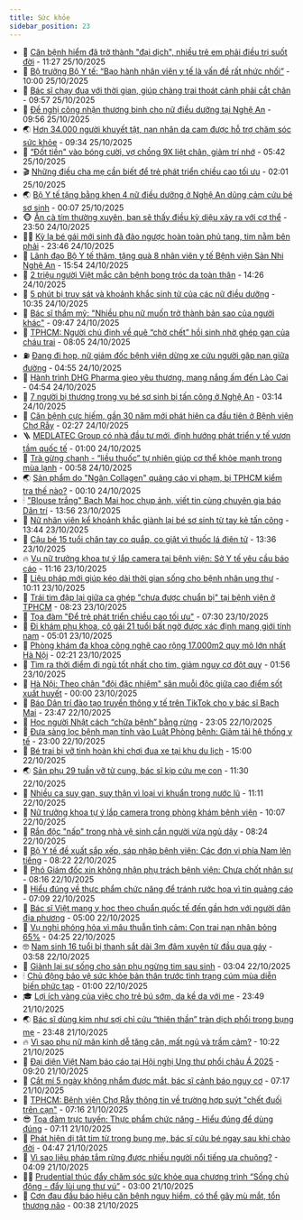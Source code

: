 ```yaml
---
title: Sức khỏe
sidebar_position: 23
---
```


<!-- dantri-suc-khoe:START -->
- 🤔 [Căn bệnh hiểm đã trở thành &quot;đại dịch&quot;, nhiều trẻ em phải điều trị suốt đời](https://dantri.com.vn/suc-khoe/can-benh-hiem-da-tro-thanh-dai-dich-nhieu-tre-em-phai-dieu-tri-suot-doi-20251025154447423.htm) - 11:27 25/10/2025
- 🚦 [Bộ trưởng Bộ Y tế: “Bạo hành nhân viên y tế là vấn đề rất nhức nhối”](https://dantri.com.vn/suc-khoe/bo-truong-bo-y-te-bao-hanh-nhan-vien-y-te-la-van-de-rat-nhuc-nhoi-20251025155109739.htm) - 10:00 25/10/2025
- 🤖 [Bác sĩ chạy đua với thời gian, giúp chàng trai thoát cảnh phải cắt chân](https://dantri.com.vn/suc-khoe/bac-si-chay-dua-voi-thoi-gian-giup-chang-trai-thoat-canh-phai-cat-chan-20251025090817172.htm) - 09:57 25/10/2025
- 🐻 [Đề nghị công nhận thương binh cho nữ điều dưỡng tại Nghệ An](https://dantri.com.vn/suc-khoe/de-nghi-cong-nhan-thuong-binh-cho-nu-dieu-duong-tai-nghe-an-20251025075804078.htm) - 09:56 25/10/2025
- 🌏 [Hơn 34.000 người khuyết tật, nạn nhân da cam được hỗ trợ chăm sóc sức khỏe](https://dantri.com.vn/suc-khoe/hon-34000-nguoi-khuyet-tat-nan-nhan-da-cam-duoc-ho-tro-cham-soc-suc-khoe-20251025161748126.htm) - 09:34 25/10/2025
- 👺 [“Đốt tiền&quot; vào bóng cười, vợ chồng 9X liệt chân, giảm trí nhớ](https://dantri.com.vn/suc-khoe/dot-tien-vao-bong-cuoi-vo-chong-9x-liet-chan-giam-tri-nho-20251025105121611.htm) - 05:42 25/10/2025
- 🎬 [Những điều cha mẹ cần biết để trẻ phát triển chiều cao tối ưu](https://dantri.com.vn/suc-khoe/nhung-dieu-cha-me-can-biet-de-tre-phat-trien-chieu-cao-toi-uu-20251024165644705.htm) - 02:01 25/10/2025
- 🌏 [Bộ Y tế tặng bằng khen 4 nữ điều dưỡng ở Nghệ An dũng cảm cứu bé sơ sinh](https://dantri.com.vn/suc-khoe/bo-y-te-tang-bang-khen-4-nu-dieu-duong-o-nghe-an-dung-cam-cuu-be-so-sinh-20251025070100561.htm) - 00:07 25/10/2025
- 🐵 [Ăn cà tím thường xuyên, bạn sẽ thấy điều kỳ diệu xảy ra với cơ thể](https://dantri.com.vn/suc-khoe/an-ca-tim-thuong-xuyen-ban-se-thay-dieu-ky-dieu-xay-ra-voi-co-the-20251024112817226.htm) - 23:50 24/10/2025
- 👨‍🏫 [Kỳ lạ bé gái mới sinh đã đảo ngược hoàn toàn phủ tạng, tim nằm bên phải](https://dantri.com.vn/suc-khoe/ky-la-be-gai-moi-sinh-da-dao-nguoc-hoan-toan-phu-tang-tim-nam-ben-phai-20251025015110308.htm) - 23:46 24/10/2025
- 🤗 [Lãnh đạo Bộ Y tế thăm, tặng quà 8 nhân viên y tế Bệnh viện Sản Nhi Nghệ An](https://dantri.com.vn/suc-khoe/lanh-dao-bo-y-te-tham-tang-qua-8-nhan-vien-y-te-benh-vien-san-nhi-nghe-an-20251024174854991.htm) - 15:54 24/10/2025
- 🫶 [2 triệu người Việt mắc căn bệnh bong tróc da toàn thân](https://dantri.com.vn/suc-khoe/2-trieu-nguoi-viet-mac-can-benh-bong-troc-da-toan-than-20251024205225991.htm) - 14:26 24/10/2025
- 🙉 [5 phút bị truy sát và khoảnh khắc sinh tử của các nữ điều dưỡng](https://dantri.com.vn/suc-khoe/5-phut-bi-truy-sat-va-khoanh-khac-sinh-tu-cua-cac-nu-dieu-duong-20251024165609594.htm) - 10:35 24/10/2025
- 🦅 [Bác sĩ thẩm mỹ: &quot;Nhiều phụ nữ muốn trở thành bản sao của người khác&quot;](https://dantri.com.vn/suc-khoe/bac-si-tham-my-nhieu-phu-nu-muon-tro-thanh-ban-sao-cua-nguoi-khac-20251024115325056.htm) - 09:47 24/10/2025
- 🐘 [TPHCM: Người chú định về quê “chờ chết” hồi sinh nhờ ghép gan của cháu trai](https://dantri.com.vn/suc-khoe/tphcm-nguoi-chu-dinh-ve-que-cho-chet-hoi-sinh-nho-ghep-gan-cua-chau-trai-20251024145548489.htm) - 08:05 24/10/2025
- ⛽️ [Đang đi họp, nữ giám đốc bệnh viện dừng xe cứu người gặp nạn giữa đường](https://dantri.com.vn/suc-khoe/dang-di-hop-nu-giam-doc-benh-vien-dung-xe-cuu-nguoi-gap-nan-giua-duong-20251024112335665.htm) - 04:55 24/10/2025
- 🤡 [Hành trình DHG Pharma gieo yêu thương, mang nắng ấm đến Lào Cai](https://dantri.com.vn/suc-khoe/hanh-trinh-dhg-pharma-gieo-yeu-thuong-mang-nang-am-den-lao-cai-20251024114959632.htm) - 04:54 24/10/2025
- 💼 [7 người bị thương trong vụ bé sơ sinh bị tấn công ở Nghệ An](https://dantri.com.vn/suc-khoe/7-nguoi-bi-thuong-trong-vu-be-so-sinh-bi-tan-cong-o-nghe-an-20251024093041328.htm) - 03:14 24/10/2025
- 🤔 [Căn bệnh cực hiếm, gần 30 năm mới phát hiện ca đầu tiên ở Bệnh viện Chợ Rẫy](https://dantri.com.vn/suc-khoe/can-benh-cuc-hiem-gan-30-nam-moi-phat-hien-ca-dau-tien-o-benh-vien-cho-ray-20251023145810394.htm) - 02:27 24/10/2025
- 🪜 [MEDLATEC Group có nhà đầu tư mới, định hướng phát triển y tế vươn tầm quốc tế](https://dantri.com.vn/suc-khoe/medlatec-group-co-nha-dau-tu-moi-dinh-huong-phat-trien-y-te-vuon-tam-quoc-te-20251024075310010.htm) - 01:00 24/10/2025
- 📝 [Trà gừng chanh - “liều thuốc” tự nhiên giúp cơ thể khỏe mạnh trong mùa lạnh](https://dantri.com.vn/suc-khoe/tra-gung-chanh-lieu-thuoc-tu-nhien-giup-co-the-khoe-manh-trong-mua-lanh-20251023204815857.htm) - 00:58 24/10/2025
- 🌏 [Sản phẩm do &quot;Ngân Collagen&quot; quảng cáo vi phạm, bị TPHCM kiểm tra thế nào?](https://dantri.com.vn/suc-khoe/san-pham-do-ngan-collagen-quang-cao-vi-pham-bi-tphcm-kiem-tra-the-nao-20251020142409290.htm) - 00:10 24/10/2025
- 🕯 [&quot;Blouse trắng&quot; Bạch Mai học chụp ảnh, viết tin cùng chuyên gia báo Dân trí](https://dantri.com.vn/suc-khoe/blouse-trang-bach-mai-hoc-chup-anh-viet-tin-cung-chuyen-gia-bao-dan-tri-20251023195406074.htm) - 13:56 23/10/2025
- 🦍 [Nữ nhân viên kể khoảnh khắc giành lại bé sơ sinh từ tay kẻ tấn công](https://dantri.com.vn/suc-khoe/nu-nhan-vien-ke-khoanh-khac-gianh-lai-be-so-sinh-tu-tay-ke-tan-cong-20251023200932887.htm) - 13:44 23/10/2025
- 🌈 [Cậu bé 15 tuổi chân tay co quắp, co giật vì thuốc lá điện tử](https://dantri.com.vn/suc-khoe/cau-be-15-tuoi-chan-tay-co-quap-co-giat-vi-thuoc-la-dien-tu-20251023193529990.htm) - 13:36 23/10/2025
- 🔥 [Vụ nữ trưởng khoa tự ý lắp camera tại bệnh viện: Sở Y tế yêu cầu báo cáo](https://dantri.com.vn/suc-khoe/vu-nu-truong-khoa-tu-y-lap-camera-tai-benh-vien-so-y-te-yeu-cau-bao-cao-20251023164436369.htm) - 11:16 23/10/2025
- 🌊 [Liệu pháp mới giúp kéo dài thời gian sống cho bệnh nhân ung thư](https://dantri.com.vn/suc-khoe/lieu-phap-moi-giup-keo-dai-thoi-gian-song-cho-benh-nhan-ung-thu-20251023164819000.htm) - 10:11 23/10/2025
- 🚦 [Trái tim đập lại giữa ca ghép &quot;chưa được chuẩn bị&quot; tại bệnh viện ở TPHCM](https://dantri.com.vn/suc-khoe/trai-tim-dap-lai-giua-ca-ghep-chua-duoc-chuan-bi-tai-benh-vien-o-tphcm-20251023150631238.htm) - 08:23 23/10/2025
- 🤖 [Tọa đàm &quot;Để trẻ phát triển chiều cao tối ưu&quot;](https://dantri.com.vn/suc-khoe/toa-dam-de-tre-phat-trien-chieu-cao-toi-uu-20251022110735242.htm) - 07:30 23/10/2025
- 🤡 [Đi khám phụ khoa, cô gái 21 tuổi bất ngờ được xác định mang giới tính nam](https://dantri.com.vn/suc-khoe/di-kham-phu-khoa-co-gai-21-tuoi-bat-ngo-duoc-xac-dinh-mang-gioi-tinh-nam-20251023120123186.htm) - 05:01 23/10/2025
- 💂 [Phòng khám đa khoa công nghệ cao rộng 17.000m2 quy mô lớn nhất Hà Nội](https://dantri.com.vn/suc-khoe/phong-kham-da-khoa-cong-nghe-cao-rong-17000m2-quy-mo-lon-nhat-ha-noi-20251023090607300.htm) - 02:21 23/10/2025
- 🦄 [Tìm ra thời điểm đi ngủ tốt nhất cho tim, giảm nguy cơ đột quỵ](https://dantri.com.vn/suc-khoe/tim-ra-thoi-diem-di-ngu-tot-nhat-cho-tim-giam-nguy-co-dot-quy-20251023070133064.htm) - 01:56 23/10/2025
- 🧠 [Hà Nội: Theo chân &quot;đội đặc nhiệm&quot; săn muỗi độc giữa cao điểm sốt xuất huyết](https://dantri.com.vn/suc-khoe/ha-noi-theo-chan-doi-dac-nhiem-san-muoi-doc-giua-cao-diem-sot-xuat-huyet-20251022183454342.htm) - 00:00 23/10/2025
- 🤖 [Báo Dân trí đào tạo truyền thông y tế trên TikTok cho y bác sĩ Bạch Mai](https://dantri.com.vn/suc-khoe/bao-dan-tri-dao-tao-truyen-thong-y-te-tren-tiktok-cho-y-bac-si-bach-mai-20251022233200109.htm) - 23:47 22/10/2025
- 💼 [Học người Nhật cách “chữa bệnh” bằng rừng](https://dantri.com.vn/suc-khoe/hoc-nguoi-nhat-cach-chua-benh-bang-rung-20251022204554586.htm) - 23:05 22/10/2025
- 🧰 [Đưa sàng lọc bệnh mạn tính vào Luật Phòng bệnh: Giảm tải hệ thống y tế](https://dantri.com.vn/suc-khoe/dua-sang-loc-benh-man-tinh-vao-luat-phong-benh-giam-tai-he-thong-y-te-20251022223349955.htm) - 23:00 22/10/2025
- 🎉 [Bé trai bị vỡ tinh hoàn khi chơi đua xe tại khu du lịch](https://dantri.com.vn/suc-khoe/be-trai-bi-vo-tinh-hoan-khi-choi-dua-xe-tai-khu-du-lich-20251022203834099.htm) - 15:00 22/10/2025
- 🌏 [Sản phụ 29 tuần vỡ tử cung, bác sĩ kịp cứu mẹ con](https://dantri.com.vn/suc-khoe/san-phu-29-tuan-vo-tu-cung-bac-si-kip-cuu-me-con-20251022170620566.htm) - 11:30 22/10/2025
- 📝 [Nhiều ca suy gan, suy thận vì loại vi khuẩn trong nước lũ](https://dantri.com.vn/suc-khoe/nhieu-ca-suy-gan-suy-than-vi-loai-vi-khuan-trong-nuoc-lu-20251022161258839.htm) - 11:11 22/10/2025
- 🧠 [Nữ trưởng khoa tự ý lắp camera trong phòng khám bệnh viện](https://dantri.com.vn/suc-khoe/nu-truong-khoa-tu-y-lap-camera-trong-phong-kham-benh-vien-20251022154551679.htm) - 10:07 22/10/2025
- 🚀 [Rắn độc &quot;nấp&quot; trong nhà vệ sinh cắn người vừa ngủ dậy](https://dantri.com.vn/suc-khoe/ran-doc-nap-trong-nha-ve-sinh-can-nguoi-vua-ngu-day-20251022145804814.htm) - 08:24 22/10/2025
- 💯 [Bộ Y tế đề xuất sắp xếp, sáp nhập bệnh viện: Các đơn vị phía Nam lên tiếng](https://dantri.com.vn/suc-khoe/bo-y-te-de-xuat-sap-xep-sap-nhap-benh-vien-cac-don-vi-phia-nam-len-tieng-20251022140638645.htm) - 08:22 22/10/2025
- 🫶 [Phó Giám đốc xin không nhận phụ trách bệnh viện: Chưa chốt nhân sự](https://dantri.com.vn/suc-khoe/pho-giam-doc-xin-khong-nhan-phu-trach-benh-vien-chua-chot-nhan-su-20251022132923322.htm) - 08:16 22/10/2025
- 👹 [Hiểu đúng về thực phẩm chức năng để tránh rước họa vì tin quảng cáo](https://dantri.com.vn/suc-khoe/hieu-dung-ve-thuc-pham-chuc-nang-de-tranh-ruoc-hoa-vi-tin-quang-cao-20251022105024745.htm) - 07:09 22/10/2025
- 🤩 [Bác sĩ Việt mang y học theo chuẩn quốc tế đến gần hơn với người dân địa phương](https://dantri.com.vn/suc-khoe/bac-si-viet-mang-y-hoc-theo-chuan-quoc-te-den-gan-hon-voi-nguoi-dan-dia-phuong-20251022110900808.htm) - 05:00 22/10/2025
- 🌊 [Vụ nghi phóng hỏa vì mâu thuẫn tình cảm: Con trai nạn nhân bỏng 65%](https://dantri.com.vn/suc-khoe/vu-nghi-phong-hoa-vi-mau-thuan-tinh-cam-con-trai-nan-nhan-bong-65-20251022111518563.htm) - 04:25 22/10/2025
- 🤓 [Nam sinh 16 tuổi bị thanh sắt dài 3m đâm xuyên từ đầu qua gáy](https://dantri.com.vn/suc-khoe/nam-sinh-16-tuoi-bi-thanh-sat-dai-3m-dam-xuyen-tu-dau-qua-gay-20251022105200189.htm) - 03:58 22/10/2025
- 🌝 [Giành lại sự sống cho sản phụ ngừng tim sau sinh](https://dantri.com.vn/suc-khoe/gianh-lai-su-song-cho-san-phu-ngung-tim-sau-sinh-20251022095305220.htm) - 03:04 22/10/2025
- 🕯 [Chủ động bảo vệ sức khỏe bản thân trước tình trạng cúm mùa diễn biến phức tạp](https://dantri.com.vn/suc-khoe/chu-dong-bao-ve-suc-khoe-ban-than-truoc-tinh-trang-cum-mua-dien-bien-phuc-tap-20251021224211896.htm) - 01:00 22/10/2025
- 🎓 [Lợi ích vàng của việc cho trẻ bú sớm, da kề da với mẹ](https://dantri.com.vn/suc-khoe/loi-ich-vang-cua-viec-cho-tre-bu-som-da-ke-da-voi-me-20251021215050649.htm) - 23:49 21/10/2025
- 🌏 [Bác sĩ dùng kim như sợi chỉ cứu “thiên thần” tràn dịch phổi trong bụng mẹ](https://dantri.com.vn/suc-khoe/bac-si-dung-kim-nhu-soi-chi-cuu-thien-than-tran-dich-phoi-trong-bung-me-20251016190905591.htm) - 23:48 21/10/2025
- 🔥 [Vì sao phụ nữ mãn kinh dễ tăng cân, mất ngủ và trầm cảm?](https://dantri.com.vn/suc-khoe/vi-sao-phu-nu-man-kinh-de-tang-can-mat-ngu-va-tram-cam-20251021152434250.htm) - 10:22 21/10/2025
- 📝 [Đại diện Việt Nam báo cáo tại Hội nghị Ung thư phổi châu Á 2025](https://dantri.com.vn/suc-khoe/dai-dien-viet-nam-bao-cao-tai-hoi-nghi-ung-thu-phoi-chau-a-2025-20251021155732179.htm) - 09:20 21/10/2025
- 🧠 [Cắt mí 5 ngày không nhắm được mắt, bác sĩ cảnh báo nguy cơ](https://dantri.com.vn/suc-khoe/cat-mi-5-ngay-khong-nham-duoc-mat-bac-si-canh-bao-nguy-co-20251021121237967.htm) - 07:17 21/10/2025
- 🦅 [TPHCM: Bệnh viện Chợ Rẫy thông tin về trường hợp suýt &quot;chết đuối trên cạn&quot;](https://dantri.com.vn/suc-khoe/tphcm-benh-vien-cho-ray-thong-tin-ve-truong-hop-suyt-chet-duoi-tren-can-20251021124531479.htm) - 07:16 21/10/2025
- 😎 [Tọa đàm trực tuyến: Thực phẩm chức năng - Hiểu đúng để dùng đúng](https://dantri.com.vn/suc-khoe/toa-dam-truc-tuyen-thuc-pham-chuc-nang-hieu-dung-de-dung-dung-20251020172042471.htm) - 07:11 21/10/2025
- 🎉 [Phát hiện dị tật tim từ trong bụng mẹ, bác sĩ cứu bé ngay sau khi chào đời](https://dantri.com.vn/suc-khoe/phat-hien-di-tat-tim-tu-trong-bung-me-bac-si-cuu-be-ngay-sau-khi-chao-doi-20251021113925671.htm) - 04:47 21/10/2025
- 🫣 [Vì sao liệu pháp tắm rừng được nhiều người nổi tiếng ưa chuộng?](https://dantri.com.vn/suc-khoe/vi-sao-lieu-phap-tam-rung-duoc-nhieu-nguoi-noi-tieng-ua-chuong-20251021105223248.htm) - 04:09 21/10/2025
- 🧑‍🏫 [Prudential thúc đẩy chăm sóc sức khỏe qua chương trình “Sống chủ động - đẩy lùi ung thư vú”](https://dantri.com.vn/suc-khoe/prudential-thuc-day-cham-soc-suc-khoe-qua-chuong-trinh-song-chu-dong-day-lui-ung-thu-vu-20251021092155892.htm) - 03:00 21/10/2025
- 🥷 [Cơn đau đầu báo hiệu căn bệnh nguy hiểm, có thể gây mù mắt, tổn thương não](https://dantri.com.vn/suc-khoe/con-dau-dau-bao-hieu-can-benh-nguy-hiem-co-the-gay-mu-mat-ton-thuong-nao-20251021000428147.htm) - 00:38 21/10/2025<!-- dantri-suc-khoe:END -->
